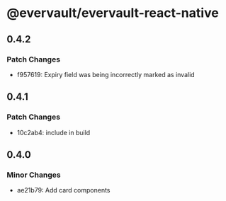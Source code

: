 # @evervault/evervault-react-native

## 0.4.2

### Patch Changes

- f957619: Expiry field was being incorrectly marked as invalid

## 0.4.1

### Patch Changes

- 10c2ab4: include in build

## 0.4.0

### Minor Changes

- ae21b79: Add card components
